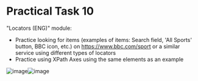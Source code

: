 # Practical Task 10
"Locators (ENG)" module:

- Practice looking for items (examples of items: Search field, 'All Sports' button, BBC icon, etc.) on https://www.bbc.com/sport or a similar service using different types of locators
- Practice using XPath Axes using the same elements as an example

![image](https://user-images.githubusercontent.com/50228202/214877277-34a82052-4718-4901-97c7-ebc46d7aa876.png)![image](https://user-images.githubusercontent.com/50228202/214877277-34a82052-4718-4901-97c7-ebc46d7aa876.png)
